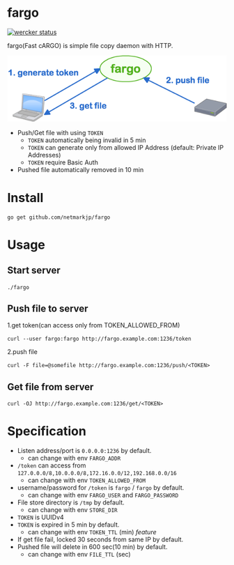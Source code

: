 fargo
==================

[![wercker status](https://app.wercker.com/status/4ffab3cbd879cf0d3a2f90cc15e6a0cd/m "wercker status")](https://app.wercker.com/project/bykey/4ffab3cbd879cf0d3a2f90cc15e6a0cd)

fargo(Fast cARGO) is simple file copy daemon with HTTP.

![overview](overview.png)

- Push/Get file with using ``TOKEN``
    - ``TOKEN`` automatically being invalid in 5 min
    - ``TOKEN`` can generate only from allowed IP Address (default: Private IP Addresses)
    - ``TOKEN`` require Basic Auth
- Pushed file automatically removed in 10 min

# Install

```
go get github.com/netmarkjp/fargo
```

# Usage

## Start server

```
./fargo
```

## Push file to server

1.get token(can access only from TOKEN_ALLOWED_FROM)

```
curl --user fargo:fargo http://fargo.example.com:1236/token
```

2.push file

```
curl -F file=@somefile http://fargo.example.com:1236/push/<TOKEN>
```

## Get file from server

```
curl -OJ http://fargo.example.com:1236/get/<TOKEN>
```

# Specification

- Listen address/port is ``0.0.0.0:1236`` by default.
    - can change with env ``FARGO_ADDR``
- ``/token`` can access from ``127.0.0.0/8,10.0.0.0/8,172.16.0.0/12,192.168.0.0/16``
    - can change with env ``TOKEN_ALLOWED_FROM``
- username/password for ``/token`` is ``fargo`` / ``fargo`` by default.
    - can change with env ``FARGO_USER`` and ``FARGO_PASSWORD``
- File store directory is ``/tmp`` by default.
    - can change with env ``STORE_DIR``
- ``TOKEN`` is UUIDv4
- ``TOKEN`` is expired in 5 min by default.
    - can change with env ``TOKEN_TTL`` (min) *feature*
- If get file fail, locked 30 seconds from same IP by default.
- Pushed file will delete in 600 sec(10 min) by default.
    - can change with env ``FILE_TTL`` (sec)


